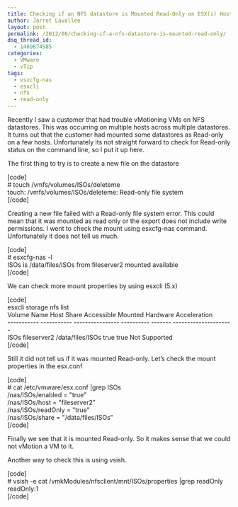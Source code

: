 ```yaml
---
title: Checking if an NFS datastore is Mounted Read-Only on ESX(i) Host
author: Jarret Lavallee
layout: post
permalink: /2012/08/checking-if-a-nfs-datastore-is-mounted-read-only/
dsq_thread_id:
  - 1409874585
categories:
  - VMware
  - vTip
tags:
  - esxcfg-nas
  - esxcli
  - nfs
  - read-only
---
```

Recently I saw a customer that had trouble vMotioning VMs on NFS datastores. This was occurring on multiple hosts across multiple datastores. It turns out that the customer had mounted some datastores as Read-only on a few hosts. Unfortunately its not straight forward to check for Read-only status on the command line, so I put it up here.

The first thing to try is to create a new file on the datastore

[code]  
\# touch /vmfs/volumes/ISOs/deleteme  
touch: /vmfs/volumes/ISOs/deleteme: Read-only file system  
[/code]

Creating a new file failed with a Read-only file system error. This could mean that it was mounted as read only or the export does not include write permissions. I went to check the mount using esxcfg-nas command. Unfortunately it does not tell us much.

[code]  
\# esxcfg-nas -l  
ISOs is /data/files/ISOs from fileserver2 mounted available  
[/code]

We can check more mount properties by using esxcli (5.x)

[code]  
esxcli storage nfs list  
Volume Name Host Share Accessible Mounted Hardware Acceleration  
\---\---\---\-- -\---\---\---\- --\---\---\---\---\-- -\---\---\--- \---\---\- --\---\---\---\---\---\----  
ISOs fileserver2 /data/files/ISOs true true Not Supported  
[/code]

Still it did not tell us if it was mounted Read-only. Let&#8217;s check the mount properties in the esx.conf

[code]  
\# cat /etc/vmware/esx.conf |grep ISOs  
/nas/ISOs/enabled = "true"  
/nas/ISOs/host = "fileserver2"  
/nas/ISOs/readOnly = "true"  
/nas/ISOs/share = "/data/files/ISOs"  
[/code]

Finally we see that it is mounted Read-only. So it makes sense that we could not vMotion a VM to it.

Another way to check this is using vsish.

[code]  
\# vsish -e cat /vmkModules/nfsclient/mnt/ISOs/properties |grep readOnly  
readOnly:1  
[/code]

<p class="wp-flattr-button">
  <a class="FlattrButton" style="display:none;" href="http://virtuallyhyper.com/2012/08/checking-if-a-nfs-datastore-is-mounted-read-only/" title=" Checking if an NFS datastore is Mounted Read-Only on ESX(i) Host" rev="flattr;uid:virtuallyhyper;language:en_GB;category:text;tags:esxcfg-nas,esxcli,nfs,read-only,blog;button:compact;">Recently I saw a customer that had trouble vMotioning VMs on NFS datastores. This was occurring on multiple hosts across multiple datastores. It turns out that the customer had mounted...</a>
</p>